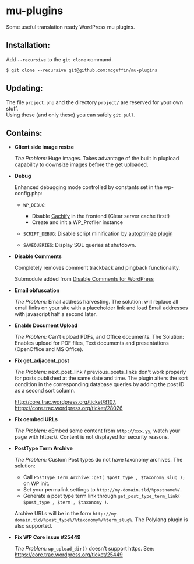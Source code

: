 mu-plugins
==========

Some useful translation ready WordPress mu plugins.

Installation:
-------------

Add `--recursive` to the `git clone` command.

    $ git clone --recursive git@github.com:mcguffin/mu-plugins

Updating:
---------

The file `project.php` and the directory `project/` are reserved for your own stuff.  
Using these (and only these) you can safely `git pull`.

Contains:
---------

*   **Client side image resize**
   
    *The Problem:* Huge images. Takes advantage of the built in plupload capability to 
    downsize images before the get uploaded.

*   **Debug**
    
    Enhanced debugging mode controlled by constants set in the wp-config.php:
    
    *	`WP_DEBUG`: 
    	*	Disable [Cachify](https://wordpress.org/plugins/cachify/) in the frontend (Clear server cache first!)
    	*	Create and init a WP_Profiler instance

    *	`SCRIPT_DEBUG`: Disable script minification by [autoptimize plugin](https://wordpress.org/plugins/autoptimize/)
    
    *	`SAVEQUERIES`: Display SQL queries at shutdown.

*   **Disable Comments**
    
    Completely removes comment trackback and pingback functionality. 
    
    Submodule added from [Disable Comments for WordPress](git@github.com:solarissmoke/disable-comments-mu.git)
  
*   **Email obfuscation**
   
    *The Problem:* Email address harvesting. The solution: will replace all email links on 
    your site with a placeholder link and load Email addresses with javascript half a second 
    later.
  
*   **Enable Document Upload**
   
    *The Problem:* Can't upload PDFs, and Office documents. The Solution: Enables upload 
    for PDF files, Text documents and presentations (OpenOffice and MS Office).
    
*   **Fix get_adjacent_post**
   
    *The Problem:* next_post_link / previous_posts_links don't work properly for posts 
    published at the same date and time. The plugin alters the sort condition in the 
    corresponding database queries by adding the post ID as a second sort column.
    
    http://core.trac.wordpress.org/ticket/8107, https://core.trac.wordpress.org/ticket/28026
  
*   **Fix oembed URLs**
   
    *The Problem:* oEmbed some content from `http://xxx.yy`, watch your page with 
    https://. Content is not displayed for security reasons. 

*	**PostType Term Archive**
    
    *The Problem:* Custom Post types do not have taxonomy archives. The solution: 

    *  Call `PostType_Term_Archive::get( $post_type , $taxonomy_slug );` on WP init. 
    *  Set your permalink settings to `http://my-domain.tld/%postname%/`.
    *  Generate a post type term link through `get_post_type_term_link( $post_type , $term , $taxonomy )`.

    Archive URLs will be in the form `http://my-domain.tld/%post_type%/%taxonomy%/%term_slug%`.
    The Polylang plugin is also supported.
    
*	**Fix WP Core issue #25449**
	
	*The Problem:* `wp_upload_dir()` doesn't support https. See: https://core.trac.wordpress.org/ticket/25449
